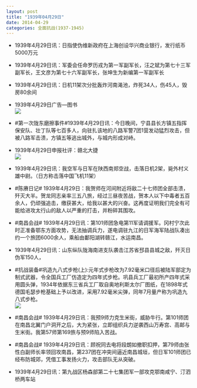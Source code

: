 ```yaml
---
layout: post
title: "1939年04月29日"
date: 2014-04-29
categories: 全面抗战(1937-1945)
---
```


<meta name="referrer" content="no-referrer" />

- 1939年4月29日讯：日指使伪维新政府在上海创设华兴商业银行，发行纸币5000万元 

- 1939年4月29日讯：军委会任命罗历戎为第一军副军长，汪之斌为第七十三军副军长，王文彦为第七十六军副军长，张坤生为新编第一军副军长 

- 1939年4月29日讯：日机11架次分批轰炸河南渑池，炸死34人，伤45人，毁房80余间 

- 1939年4月29日广告—图书 <br/><img src="https://ww2.sinaimg.cn/large/aca367d8jw1efwppdhbnkj20ip0kfwoa.jpg" />

- #第一次陇东磨擦事件#1939年4月29日讯：今日晚间，宁县县长方镇五指挥保安队、壮丁队等七百多人，向驻扎该地的八路军警7团1营发动猛烈攻击，但被八路军击溃，方镇五等逃出城外，与城内形成对峙。 

- 1939年4月29日申报社评：赣北大捷 <br/><img src="https://ww4.sinaimg.cn/large/aca367d8jw1efwh0v7ozlj20jn0xz4cs.jpg" />

- 1939年4月29日讯：我空军与日军在陕西南郑空战，击落日机2架，毙外村义雄中尉。（日方称击落中国飞机11架） 

- #陈赓日记# 1939年4月29日：我贺师在河间附近将敌二十七师团全部击溃，歼灭大半。贺龙同志亲率三五八旅，经过三昼夜苦战，贺本人以下中毒者五百余人，仍顽强追击，缴获甚大，给我以甚大的兴奋。这再度证明我们完全有可能给进攻太行山的敌人以严重的打击，并粉碎其围攻。  

- #南昌会战# 1939年4月29日讯：第101师团急电第11军请调援军。冈村宁次此时正准备鄂东方面攻势，无法抽调兵力，遂电调驻九江的日军海军陆战队凑出约一个旅团6000余人，乘船由鄱阳湖转赣江，水运南昌。 

- 1939年4月29日讯：山东纵队陇海南进支队袭击江苏省邳县县城之敌，歼灭日伪军150人， 

- #抗战装备#巩造九八式步枪(上):元年式步枪改为7.92毫米口径后被陆军部定为制式武器，令全国兵工厂仿造定为四年式步枪。巩县兵工厂最初所产四年式采用圆头弹，1934年依据东三省兵工厂取自奥地利斯太尔厂图纸，在1898年式德国毛瑟步枪基础上予以改进，采用7.92毫米尖弹，同年7月量产称为巩造九八式步枪。 <br/><img src="https://ww4.sinaimg.cn/large/aca367d8jw1efw8cp3cc2j20ce0jh410.jpg" />

- #南昌会战# 1939年4月29日讯：我预9师力克生米街，威胁牛行。第101师团在南昌北翼门户洞开之后，大为紧张，立即组织兵力逆袭西山万寿宫、高邮与生米街。我第57师第169旅与预9师陷入苦战。 

- #南昌会战# 1939年4月29日讯：顾祝同去电将段朗如撤职扣押，第79师由张性白副师长率领回攻南昌，第237团在冲突间逼近南昌城垣，但日军101师团已经布防城郊，凭借工事发扬火力，攻击部队无从突破。 

- 1939年4月29日讯：第九战区杨森部第二十七集团军一部攻克鄂南咸宁、汀泗桥两车站 

